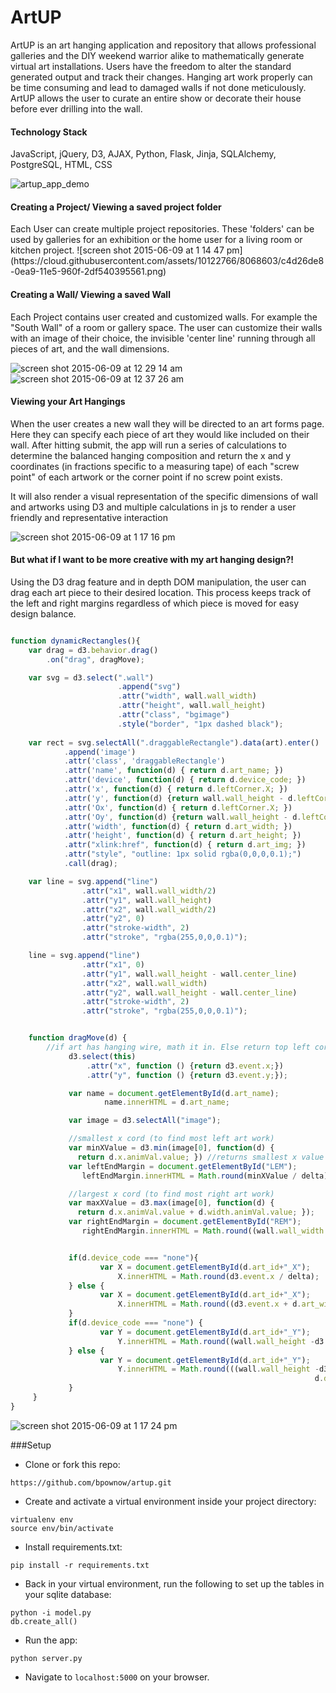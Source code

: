 # ArtUP
ArtUP is an art hanging application and repository that allows professional galleries 
and the DIY weekend warrior alike to mathematically generate virtual art installations. 
Users have the freedom to alter the standard generated output and track their changes. 
Hanging art work properly can be time consuming and lead to damaged walls if not done 
meticulously. ArtUP allows the user to curate an entire show or decorate their house 
before ever drilling into the wall. 

<h4> Technology Stack </h4>

JavaScript, jQuery, D3, AJAX, Python, Flask, Jinja, SQLAlchemy, PostgreSQL, HTML, CSS

![artup_app_demo](https://cloud.githubusercontent.com/assets/10122766/8068509/1b84ef9a-0ea9-11e5-887e-d05e1d206b28.gif)

<h4> Creating a Project/ Viewing a saved project folder </h4>
Each User can create multiple project repositories. These 'folders' can be used by galleries for an exhibition or the
home user for a living room or kitchen project. 
![screen shot 2015-06-09 at 1 14 47 pm](https://cloud.githubusercontent.com/assets/10122766/8068603/c4d26de8-0ea9-11e5-960f-2df540395561.png)

<h4> Creating a Wall/ Viewing a saved Wall </h4>

Each Project contains user created and customized walls. For example the "South Wall" of a room or gallery space. 
The user can customize their walls with an image of their choice, the invisible 'center line' running through all
pieces of art, and the wall dimensions. 

![screen shot 2015-06-09 at 12 29 14 am](https://cloud.githubusercontent.com/assets/10122766/8068605/c7927f5a-0ea9-11e5-8ff8-df01d75b4186.png)
![screen shot 2015-06-09 at 12 37 26 am](https://cloud.githubusercontent.com/assets/10122766/8068615/d1544776-0ea9-11e5-9187-871bf90681a5.png)

<h4> Viewing your Art Hangings </h4>

When the user creates a new wall they will be directed to an art forms page. Here they can specify each piece of art they would like included on their wall. 
After hitting submit, the app will run a series of calculations to determine the balanced hanging composition and return
the x and y coordinates (in fractions specific to a measuring tape) of each "screw point" of each artwork or the corner point if no screw point exists. 

It will also render a visual representation of the specific dimensions of wall and artworks using D3 and 
multiple calculations in js to render a user friendly and representative interaction

![screen shot 2015-06-09 at 1 17 16 pm](https://cloud.githubusercontent.com/assets/10122766/8068631/f9765d20-0ea9-11e5-8075-46741556d4b5.png)

<h4> But what if I want to be more creative with my art hanging design?! </h4>

Using the D3 drag feature and in depth DOM manipulation, the user can drag each art piece to their desired location.
This process keeps track of the left and right margins regardless of which piece is moved for easy design balance. 
<br>
```javascript

function dynamicRectangles(){
    var drag = d3.behavior.drag()
        .on("drag", dragMove);

    var svg = d3.select(".wall")
                        .append("svg")
                        .attr("width", wall.wall_width)
                        .attr("height", wall.wall_height)
                        .attr("class", "bgimage")
                        .style("border", "1px dashed black");
                        
    var rect = svg.selectAll(".draggableRectangle").data(art).enter()
            .append('image')
            .attr('class', 'draggableRectangle')
            .attr('name', function(d) { return d.art_name; })
            .attr('device', function(d) { return d.device_code; })
            .attr('x', function(d) { return d.leftCorner.X; })
            .attr('y', function(d) {return wall.wall_height - d.leftCorner.Y; })
            .attr('Ox', function(d) { return d.leftCorner.X; })
            .attr('Oy', function(d) {return wall.wall_height - d.leftCorner.Y; })
            .attr('width', function(d) { return d.art_width; })
            .attr('height', function(d) { return d.art_height; })
            .attr("xlink:href", function(d) { return d.art_img; })
            .attr("style", "outline: 1px solid rgba(0,0,0,0.1);")
            .call(drag);

    var line = svg.append("line")
                .attr("x1", wall.wall_width/2)
                .attr("y1", wall.wall_height)
                .attr("x2", wall.wall_width/2)
                .attr("y2", 0)
                .attr("stroke-width", 2)
                .attr("stroke", "rgba(255,0,0,0.1)");

    line = svg.append("line")
                .attr("x1", 0)
                .attr("y1", wall.wall_height - wall.center_line)
                .attr("x2", wall.wall_width)
                .attr("y2", wall.wall_height - wall.center_line)
                .attr("stroke-width", 2)
                .attr("stroke", "rgba(255,0,0,0.1)");


    function dragMove(d) {
        //if art has hanging wire, math it in. Else return top left corner
             d3.select(this)
                 .attr("x", function () {return d3.event.x;})
                 .attr("y", function () {return d3.event.y;});

             var name = document.getElementById(d.art_name);
                     name.innerHTML = d.art_name;

             var image = d3.selectAll("image");

             //smallest x cord (to find most left art work)
             var minXValue = d3.min(image[0], function(d) {
               return d.x.animVal.value; }) //returns smallest x value
             var leftEndMargin = document.getElementById("LEM");
                leftEndMargin.innerHTML = Math.round(minXValue / delta)+" in";

             //largest x cord (to find most right art work)
             var maxXValue = d3.max(image[0], function(d) {
               return d.x.animVal.value + d.width.animVal.value; });
             var rightEndMargin = document.getElementById("REM");
                rightEndMargin.innerHTML = Math.round((wall.wall_width - maxXValue) / delta)+" in";


             if(d.device_code === "none"){
                    var X = document.getElementById(d.art_id+"_X");
                        X.innerHTML = Math.round(d3.event.x / delta);
             } else {
                    var X = document.getElementById(d.art_id+"_X");
                        X.innerHTML = Math.round((d3.event.x + d.art_width/2) / delta)+" in";
             }
             if(d.device_code === "none") {
                    var Y = document.getElementById(d.art_id+"_Y");
                        Y.innerHTML = Math.round((wall.wall_height -d3.event.y)/ delta)+" in";
             } else {
                    var Y = document.getElementById(d.art_id+"_Y");
                        Y.innerHTML = Math.round(((wall.wall_height -d3.event.y) -
                                                                    d.device_distance)/ delta)+" in";
             }
     }
}


```

![screen shot 2015-06-09 at 1 17 24 pm](https://cloud.githubusercontent.com/assets/10122766/8068633/fcec57f2-0ea9-11e5-9f2b-af276aeb843d.png)





###Setup
* Clone or fork this repo:
```
https://github.com/bpownow/artup.git
```

* Create and activate a virtual environment inside your project directory: 
```
virtualenv env
source env/bin/activate
```

* Install requirements.txt:
```
pip install -r requirements.txt
```

* Back in your virtual environment, run the following to set up the tables in your sqlite database:
```
python -i model.py
db.create_all()
```

* Run the app:
```
python server.py
```

* Navigate to `localhost:5000` on your browser.



